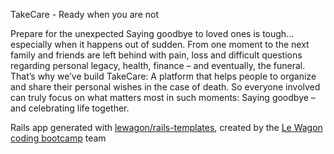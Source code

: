 TakeCare - Ready when you are not

Prepare for the unexpected
Saying goodbye to loved ones is tough... especially when it happens out of sudden. From one moment to the next family and friends are left behind with pain, loss and difficult questions regarding personal legacy, health, finance – and eventually, the funeral. That’s why we’ve build TakeCare: A platform that helps people to organize and share their personal wishes in the case of death. So everyone involved can truly focus on what matters most in such moments: Saying goodbye – and celebrating life together.


Rails app generated with [lewagon/rails-templates](https://github.com/lewagon/rails-templates), created by the [Le Wagon coding bootcamp](https://www.lewagon.com) team
